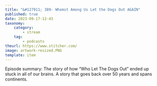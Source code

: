 ```yaml
---
title: "&#127911; 389- Whomst Among Us Let the Dogs Out AGAIN"
published: true
date: 2023-09-17-12-43
taxonomy:
    category:
        - stream
    tag:
        - podcasts
theurl: https://www.stitcher.com/
image: artwork-resized.PNG
template: item
---
```


Episode summary: The story of how &ldquo;Who Let The Dogs Out&rdquo; ended up stuck in all of our brains. A story that goes back over 50 years and spans continents.
